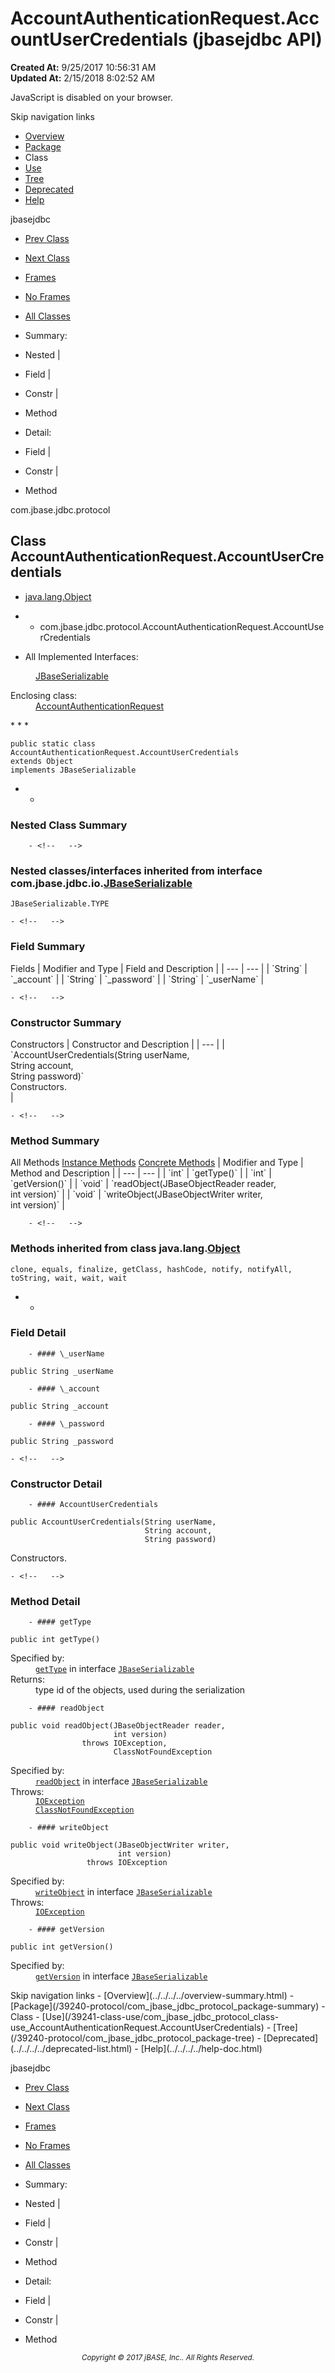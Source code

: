 # AccountAuthenticationRequest.AccountUserCredentials (jbasejdbc   API)

**Created At:** 9/25/2017 10:56:31 AM  
**Updated At:** 2/15/2018 8:02:52 AM  

<script type="text/javascript"><!--
    try {
        if (location.href.indexOf('is-external=true') == -1) {
            parent.document.title="AccountAuthenticationRequest.AccountUserCredentials (jbasejdbc   API)";
        }
    }
    catch(err) {
    }
//-->
var methods = {"i0":10,"i1":10,"i2":10,"i3":10};
var tabs = {65535:["t0","All Methods"],2:["t2","Instance Methods"],8:["t4","Concrete Methods"]};
var altColor = "altColor";
var rowColor = "rowColor";
var tableTab = "tableTab";
var activeTableTab = "activeTableTab";</script><noscript><div>JavaScript is disabled on your browser.</div></noscript><!-- ========= START OF TOP NAVBAR ======= -->
<!--   -->
Skip navigation links
<!--   -->
- [Overview](../../../../overview-summary.html)
- [Package](/39240-protocol/com_jbase_jdbc_protocol_package-summary)
- Class
- [Use](/39241-class-use/com_jbase_jdbc_protocol_class-use_AccountAuthenticationRequest.AccountUserCredentials)
- [Tree](/39240-protocol/com_jbase_jdbc_protocol_package-tree)
- [Deprecated](../../../../deprecated-list.html)
- [Help](../../../../help-doc.html)


jbasejdbc <br>

- [Prev Class](/39240-protocol/com_jbase_jdbc_protocol_accountauthenticationrequest "class in com.jbase.jdbc.protocol")
- [Next Class](/39240-protocol/com_jbase_jdbc_protocol_authenticationrequest "class in com.jbase.jdbc.protocol")


- [Frames](../../../../index.html?com/jbase/jdbc/protocol//39240-protocol/com_jbase_jdbc_protocol_AccountAuthenticationRequest.AccountUserCredentials)
- [No Frames](/39240-protocol/com_jbase_jdbc_protocol_AccountAuthenticationRequest.AccountUserCredentials)


- [All Classes](../../../../allclasses-noframe.html)


<script type="text/javascript"><!--
  allClassesLink = document.getElementById("allclasses_navbar_top");
  if(window==top) {
    allClassesLink.style.display = "block";
  }
  else {
    allClassesLink.style.display = "none";
  }
  //--></script>

- Summary:
- Nested |
- Field |
- Constr |
- Method


- Detail:
- Field |
- Constr |
- Method
<!--   -->
<!-- ========= END OF TOP NAVBAR ========= --><!-- ======== START OF CLASS DATA ======== -->
com.jbase.jdbc.protocol

## Class AccountAuthenticationRequest.AccountUserCredentials

- [java.lang.Object](http://java.sun.com/j2se/1.5.0/docs/api/java/lang/Object.html?is-external=true "class or interface in java.lang")
- - com.jbase.jdbc.protocol.AccountAuthenticationRequest.AccountUserCredentials


- <dl><dt>All Implemented Interfaces:</dt>
<dd><a href="/39232-io/com_jbase_jdbc_io_jbaseserializable" title="interface in com.jbase.jdbc.io">JBaseSerializable</a></dd></dl><dl><dt>Enclosing class:</dt>
<dd><a href="/39240-protocol/com_jbase_jdbc_protocol_accountauthenticationrequest" title="class in com.jbase.jdbc.protocol">AccountAuthenticationRequest</a></dd></dl>
* * *


```
public static class AccountAuthenticationRequest.AccountUserCredentials
extends Object
implements JBaseSerializable
```

- <!-- ======== NESTED CLASS SUMMARY ======== -->
    - <!--   -->
### Nested Class Summary

        - <!--   -->
### Nested classes/interfaces inherited from interface com.jbase.jdbc.io.[JBaseSerializable](/39232-io/com_jbase_jdbc_io_jbaseserializable "interface in com.jbase.jdbc.io")
`JBaseSerializable.TYPE`

<!-- =========== FIELD SUMMARY =========== -->
    - <!--   -->
### Field Summary


<caption><span>Fields</span><span class="tabEnd"> </span></caption>| Modifier and Type | Field and Description |
| --- | --- |
| `String` | `_account`  |
| `String` | `_password`  |
| `String` | `_userName`  |

<!-- ======== CONSTRUCTOR SUMMARY ======== -->
    - <!--   -->
### Constructor Summary


<caption><span>Constructors</span><span class="tabEnd"> </span></caption>| Constructor and Description |
| --- |
| `AccountUserCredentials(String userName,<br>                      String account,<br>                      String password)`<br>Constructors.<br> |

<!-- ========== METHOD SUMMARY =========== -->
    - <!--   -->
### Method Summary


<caption><span id="t0" class="activeTableTab"><span>All Methods</span><span class="tabEnd"> </span></span><span id="t2" class="tableTab"><span><a href="javascript:show(2);">Instance Methods</a></span><span class="tabEnd"> </span></span><span id="t4" class="tableTab"><span><a href="javascript:show(8);">Concrete Methods</a></span><span class="tabEnd"> </span></span></caption>| Modifier and Type | Method and Description |
| --- | --- |
| `int` | `getType()`  |
| `int` | `getVersion()`  |
| `void` | `readObject(JBaseObjectReader reader,<br>          int version)`  |
| `void` | `writeObject(JBaseObjectWriter writer,<br>           int version)`  |


        - <!--   -->
### Methods inherited from class java.lang.[Object](http://java.sun.com/j2se/1.5.0/docs/api/java/lang/Object.html?is-external=true "class or interface in java.lang")
`clone, equals, finalize, getClass, hashCode, notify, notifyAll, toString, wait, wait, wait`

- <!-- ============ FIELD DETAIL =========== -->
    - <!--   -->
### Field Detail
<!--   -->
        - #### \_userName

```
public String _userName
```

<!--   -->
        - #### \_account

```
public String _account
```

<!--   -->
        - #### \_password

```
public String _password
```

<!-- ========= CONSTRUCTOR DETAIL ======== -->
    - <!--   -->
### Constructor Detail
<!--   -->
        - #### AccountUserCredentials

```
public AccountUserCredentials(String userName,
                              String account,
                              String password)
```

Constructors.

<!-- ============ METHOD DETAIL ========== -->
    - <!--   -->
### Method Detail
<!--   -->
        - #### getType

```
public int getType()
```
<dl><dt><span class="overrideSpecifyLabel">Specified by:</span></dt>
<dd>
<code><a href="/39232-io/com_jbase_jdbc_io_jbaseserializable#getType--">getType</a></code> in interface <code><a href="/39232-io/com_jbase_jdbc_io_jbaseserializable" title="interface in com.jbase.jdbc.io">JBaseSerializable</a></code>
</dd>
<dt><span class="returnLabel">Returns:</span></dt>
<dd>type id of the objects, used during the serialization</dd></dl>

<!--   -->
        - #### readObject

```
public void readObject(JBaseObjectReader reader,
                       int version)
                throws IOException,
                       ClassNotFoundException
```
<dl><dt><span class="overrideSpecifyLabel">Specified by:</span></dt>
<dd>
<code><a href="/39232-io/com_jbase_jdbc_io_jbaseserializable#readObject-com.jbase.jdbc.io.JBaseObjectReader-int-">readObject</a></code> in interface <code><a href="/39232-io/com_jbase_jdbc_io_jbaseserializable" title="interface in com.jbase.jdbc.io">JBaseSerializable</a></code>
</dd>
<dt><span class="throwsLabel">Throws:</span></dt>
<dd><code><a href="http://java.sun.com/j2se/1.5.0/docs/api/java/io/IOException.html?is-external=true" title="class or interface in java.io">IOException</a></code></dd>
<dd><code><a href="http://java.sun.com/j2se/1.5.0/docs/api/java/lang/ClassNotFoundException.html?is-external=true" title="class or interface in java.lang">ClassNotFoundException</a></code></dd></dl>

<!--   -->
        - #### writeObject

```
public void writeObject(JBaseObjectWriter writer,
                        int version)
                 throws IOException
```
<dl><dt><span class="overrideSpecifyLabel">Specified by:</span></dt>
<dd>
<code><a href="/39232-io/com_jbase_jdbc_io_jbaseserializable#writeObject-com.jbase.jdbc.io.JBaseObjectWriter-int-">writeObject</a></code> in interface <code><a href="/39232-io/com_jbase_jdbc_io_jbaseserializable" title="interface in com.jbase.jdbc.io">JBaseSerializable</a></code>
</dd>
<dt><span class="throwsLabel">Throws:</span></dt>
<dd><code><a href="http://java.sun.com/j2se/1.5.0/docs/api/java/io/IOException.html?is-external=true" title="class or interface in java.io">IOException</a></code></dd></dl>

<!--   -->
        - #### getVersion

```
public int getVersion()
```
<dl><dt><span class="overrideSpecifyLabel">Specified by:</span></dt>
<dd>
<code><a href="/39232-io/com_jbase_jdbc_io_jbaseserializable#getVersion--">getVersion</a></code> in interface <code><a href="/39232-io/com_jbase_jdbc_io_jbaseserializable" title="interface in com.jbase.jdbc.io">JBaseSerializable</a></code>
</dd></dl>
<!-- ========= END OF CLASS DATA ========= --><!-- ======= START OF BOTTOM NAVBAR ====== -->
<!--   -->
Skip navigation links
<!--   -->
- [Overview](../../../../overview-summary.html)
- [Package](/39240-protocol/com_jbase_jdbc_protocol_package-summary)
- Class
- [Use](/39241-class-use/com_jbase_jdbc_protocol_class-use_AccountAuthenticationRequest.AccountUserCredentials)
- [Tree](/39240-protocol/com_jbase_jdbc_protocol_package-tree)
- [Deprecated](../../../../deprecated-list.html)
- [Help](../../../../help-doc.html)


jbasejdbc <br>

- [Prev Class](/39240-protocol/com_jbase_jdbc_protocol_accountauthenticationrequest "class in com.jbase.jdbc.protocol")
- [Next Class](/39240-protocol/com_jbase_jdbc_protocol_authenticationrequest "class in com.jbase.jdbc.protocol")


- [Frames](../../../../index.html?com/jbase/jdbc/protocol//39240-protocol/com_jbase_jdbc_protocol_AccountAuthenticationRequest.AccountUserCredentials)
- [No Frames](/39240-protocol/com_jbase_jdbc_protocol_AccountAuthenticationRequest.AccountUserCredentials)


- [All Classes](../../../../allclasses-noframe.html)


<script type="text/javascript"><!--
  allClassesLink = document.getElementById("allclasses_navbar_bottom");
  if(window==top) {
    allClassesLink.style.display = "block";
  }
  else {
    allClassesLink.style.display = "none";
  }
  //--></script>

- Summary:
- Nested |
- Field |
- Constr |
- Method


- Detail:
- Field |
- Constr |
- Method
<!--   -->
<!-- ======== END OF BOTTOM NAVBAR ======= -->
<small>			<center>			<i>Copyright © 2017 jBASE, Inc.. All Rights Reserved.</i>		</center></small>
